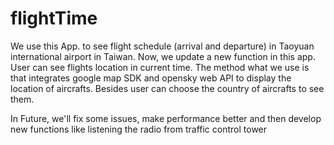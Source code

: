 # flightTime

We use this App. to see flight schedule (arrival and departure) in Taoyuan international airport in Taiwan. 
Now, we update a new function in this app. User can see flights location in current time. The method what we use is that integrates google map SDK and opensky web API to display the location of aircrafts. Besides user can choose the country of aircrafts to see them.

In Future, we'll fix some issues, make performance better and then develop new functions like listening the radio from traffic control tower 
